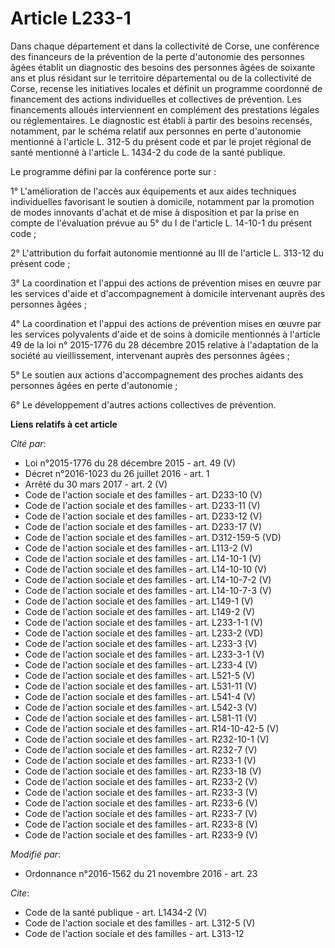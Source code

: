 # Article L233-1

Dans chaque département et dans la collectivité de Corse, une conférence des financeurs de la prévention de la perte
d'autonomie des personnes âgées établit un diagnostic des besoins des personnes âgées de soixante ans et plus résidant sur le
territoire départemental ou de la collectivité de Corse, recense les initiatives locales et définit un programme coordonné de
financement des actions individuelles et collectives de prévention. Les financements alloués interviennent en complément des
prestations légales ou réglementaires. Le diagnostic est établi à partir des besoins recensés, notamment, par le schéma
relatif aux personnes en perte d'autonomie mentionné à l'article L. 312-5 du présent code et par le projet régional de santé
mentionné à l'article L. 1434-2 du code de la santé publique. 

Le programme défini par la conférence porte sur : 

1° L'amélioration de l'accès aux équipements et aux aides techniques individuelles favorisant le soutien à domicile,
notamment par la promotion de modes innovants d'achat et de mise à disposition et par la prise en compte de l'évaluation
prévue au 5° du I de l'article L. 14-10-1 du présent code ; 

2° L'attribution du forfait autonomie mentionné au III de l'article L. 313-12 du présent code ; 

3° La coordination et l'appui des actions de prévention mises en œuvre par les services d'aide et d'accompagnement à domicile
intervenant auprès des personnes âgées ; 

4° La coordination et l'appui des actions de prévention mises en œuvre par les services polyvalents d'aide et de soins à
domicile mentionnés à l'article 49 de la loi n° 2015-1776 du 28 décembre 2015 relative à l'adaptation de la société au
vieillissement, intervenant auprès des personnes âgées ; 

5° Le soutien aux actions d'accompagnement des proches aidants des personnes âgées en perte d'autonomie ; 

6° Le développement d'autres actions collectives de prévention.

**Liens relatifs à cet article**

_Cité par_:

  - Loi n°2015-1776 du 28 décembre 2015 - art. 49 (V)
  - Décret n°2016-1023 du 26 juillet 2016 - art. 1
  - Arrêté du 30 mars 2017 - art. 2 (V)
  - Code de l'action sociale et des familles - art. D233-10 (V)
  - Code de l'action sociale et des familles - art. D233-11 (V)
  - Code de l'action sociale et des familles - art. D233-12 (V)
  - Code de l'action sociale et des familles - art. D233-17 (V)
  - Code de l'action sociale et des familles - art. D312-159-5 (VD)
  - Code de l'action sociale et des familles - art. L113-2 (V)
  - Code de l'action sociale et des familles - art. L14-10-1 (V)
  - Code de l'action sociale et des familles - art. L14-10-10 (V)
  - Code de l'action sociale et des familles - art. L14-10-7-2 (V)
  - Code de l'action sociale et des familles - art. L14-10-7-3 (V)
  - Code de l'action sociale et des familles - art. L149-1 (V)
  - Code de l'action sociale et des familles - art. L149-2 (V)
  - Code de l'action sociale et des familles - art. L233-1-1 (V)
  - Code de l'action sociale et des familles - art. L233-2 (VD)
  - Code de l'action sociale et des familles - art. L233-3 (V)
  - Code de l'action sociale et des familles - art. L233-3-1 (V)
  - Code de l'action sociale et des familles - art. L233-4 (V)
  - Code de l'action sociale et des familles - art. L521-5 (V)
  - Code de l'action sociale et des familles - art. L531-11 (V)
  - Code de l'action sociale et des familles - art. L541-4 (V)
  - Code de l'action sociale et des familles - art. L542-3 (V)
  - Code de l'action sociale et des familles - art. L581-11 (V)
  - Code de l'action sociale et des familles - art. R14-10-42-5 (V)
  - Code de l'action sociale et des familles - art. R232-10-1 (V)
  - Code de l'action sociale et des familles - art. R232-7 (V)
  - Code de l'action sociale et des familles - art. R233-1 (V)
  - Code de l'action sociale et des familles - art. R233-18 (V)
  - Code de l'action sociale et des familles - art. R233-2 (V)
  - Code de l'action sociale et des familles - art. R233-3 (V)
  - Code de l'action sociale et des familles - art. R233-6 (V)
  - Code de l'action sociale et des familles - art. R233-7 (V)
  - Code de l'action sociale et des familles - art. R233-8 (V)
  - Code de l'action sociale et des familles - art. R233-9 (V)

_Modifié par_:

  - Ordonnance n°2016-1562 du 21 novembre 2016 - art. 23

_Cite_:

  - Code de la santé publique - art. L1434-2 (V)
  - Code de l'action sociale et des familles - art. L312-5 (V)
  - Code de l'action sociale et des familles - art. L313-12

